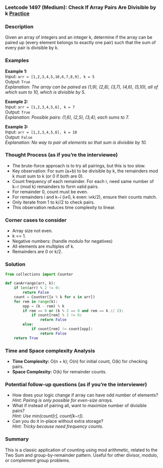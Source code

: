 ### Leetcode 1497 (Medium): Check If Array Pairs Are Divisible by k [Practice](https://leetcode.com/problems/check-if-array-pairs-are-divisible-by-k)

### Description  
Given an array of integers and an integer k, determine if the array can be paired up (every element belongs to exactly one pair) such that the sum of every pair is divisible by k.

### Examples  
**Example 1:**  
Input: `arr = [1,2,3,4,5,10,6,7,8,9], k = 5`  
Output: `True`  
*Explanation: The array can be paired as (1,9), (2,8), (3,7), (4,6), (5,10), all of which sum to 10, which is divisible by 5.*

**Example 2:**  
Input: `arr = [1,2,3,4,5,6], k = 7`  
Output: `True`  
*Explanation: Possible pairs: (1,6), (2,5), (3,4); each sums to 7.*

**Example 3:**  
Input: `arr = [1,2,3,4,5,6], k = 10`  
Output: `False`  
*Explanation: No way to pair all elements so that sum is divisible by 10.*


### Thought Process (as if you’re the interviewee)  
- The brute-force approach is to try all pairings, but this is too slow.
- Key observation: For sum (a+b) to be divisible by k, the remainders mod k must sum to k (or 0 if both are 0).
- Count frequency of each remainder. For each r, need same number of k−r (mod k) remainders to form valid pairs.
- For remainder 0, count must be even.
- For remainders i and k−i (i≠0, k even: i≠k/2), ensure their counts match.
- Only iterate from 1 to k//2 to check pairs.
- This observation reduces time complexity to linear.


### Corner cases to consider  
- Array size not even.
- k == 1.
- Negative numbers: (handle modulo for negatives)
- All elements are multiples of k.
- Remainders are 0 or k/2.


### Solution

```python
from collections import Counter

def canArrange(arr, k):
    if len(arr) % 2 != 0:
        return False
    count = Counter([x % k for x in arr])
    for rem in range(k):
        opp = (k - rem) % k
        if rem == 0 or (k % 2 == 0 and rem == k // 2):
            if count[rem] % 2 != 0:
                return False
        else:
            if count[rem] != count[opp]:
                return False
    return True
```

### Time and Space complexity Analysis  
- **Time Complexity:** O(n + k); O(n) for initial count, O(k) for checking pairs.
- **Space Complexity:** O(k) for remainder counts.


### Potential follow-up questions (as if you’re the interviewer)  
- How does your logic change if array can have odd number of elements?  
  *Hint: Pairing is only possible for even-size arrays.*
- What if instead of pairing all, want to maximize number of divisible pairs?  
  *Hint: Use min(count[r], count[k−r]).*
- Can you do it in-place without extra storage?  
  *Hint: Tricky because need frequency counts.*

### Summary
This is a classic application of counting using mod arithmetic, related to the Two Sum and group-by-remainder pattern. Useful for other divisor, modulo, or complement group problems.